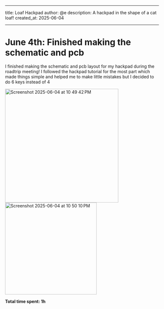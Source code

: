 ___
title: Loaf Hackpad
author: @e
description: A hackpad in the shape of a cat loaf!
created_at: 2025-06-04
___

# June 4th: Finished making the schematic and pcb

I finished making the schematic and pcb layout for my hackpad during the roadtrip meeting! I followed the hackpad tutorial for the most part which made things simple and helped me to make little mistakes but I decided to do 6 keys instead of 4

<img width="371" alt="Screenshot 2025-06-04 at 10 49 42 PM" src="https://github.com/user-attachments/assets/01ab8a2f-a6b0-46fc-856f-d0b8fa4da8d4" />
<img width="300" alt="Screenshot 2025-06-04 at 10 50 10 PM" src="https://github.com/user-attachments/assets/eb4cc6b9-1d77-4d5e-afbe-1a5f888de438" />

**Total time spent: 1h**
